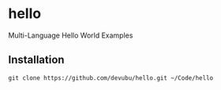 # hello
Multi-Language Hello World Examples


## Installation

    git clone https://github.com/devubu/hello.git ~/Code/hello
